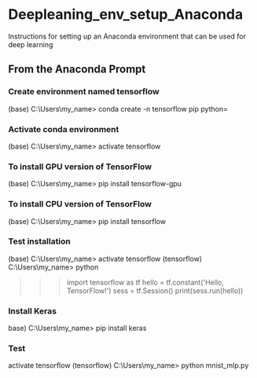 # Deepleaning_env_setup_Anaconda
Instructions for setting up an Anaconda environment that can be used for deep learning

## From the Anaconda Prompt

### Create environment named tensorflow
(base) C:\Users\my_name> conda create -n tensorflow pip python=<version of python>

### Activate conda environment
(base) C:\Users\my_name> activate tensorflow

### To install GPU version of TensorFlow
(base) C:\Users\my_name> pip install tensorflow-gpu

### To install CPU version of TensorFlow
(base) C:\Users\my_name> pip install tensorflow

### Test installation
(base) C:\Users\my_name> activate tensorflow
(tensorflow) C:\Users\my_name> python
>>> import tensorflow as tf
>>> hello = tf.constant('Hello, TensorFlow!')
>>> sess = tf.Session()
>>> print(sess.run(hello))

### Install Keras
base) C:\Users\my_name> pip install keras

### Test
activate tensorflow
(tensorflow) C:\Users\my_name> python mnist_mlp.py
